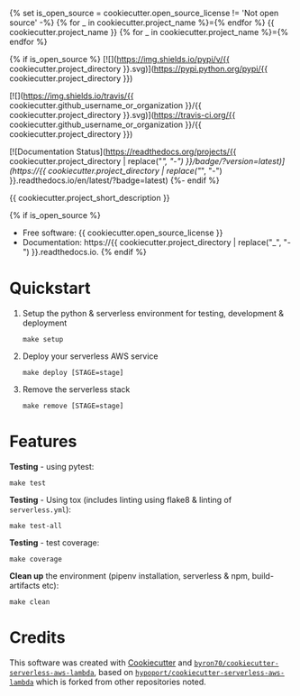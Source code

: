 {% set is_open_source = cookiecutter.open_source_license != 'Not open source' -%}
{% for _ in cookiecutter.project_name %}={% endfor %}
{{ cookiecutter.project_name }}
{% for _ in cookiecutter.project_name %}={% endfor %}

{% if is_open_source %}
[![](https://img.shields.io/pypi/v/{{ cookiecutter.project_directory }}.svg)](https://pypi.python.org/pypi/{{ cookiecutter.project_directory }})

[![](https://img.shields.io/travis/{{ cookiecutter.github_username_or_organization }}/{{ cookiecutter.project_directory }}.svg)](https://travis-ci.org/{{ cookiecutter.github_username_or_organization }}/{{ cookiecutter.project_directory }})

[![Documentation Status](https://readthedocs.org/projects/{{ cookiecutter.project_directory | replace("_", "-") }}/badge/?version=latest)](https://{{ cookiecutter.project_directory | replace("_", "-") }}.readthedocs.io/en/latest/?badge=latest)
{%- endif %}


{{ cookiecutter.project_short_description }}

{% if is_open_source %}
* Free software: {{ cookiecutter.open_source_license }}
* Documentation: https://{{ cookiecutter.project_directory | replace("_", "-") }}.readthedocs.io.
{% endif %}

# Quickstart

1. Setup the python & serverless environment for testing, development & deployment
    ```
    make setup
    ```

2. Deploy your serverless AWS service 
    ```
    make deploy [STAGE=stage]
    ```

3. Remove the serverless stack 
    ```
    make remove [STAGE=stage]
    ```

# Features

**Testing** - using pytest:
```
make test
```

**Testing** - Using tox (includes linting using flake8 & linting of `serverless.yml`):
```
make test-all
```

**Testing** - test coverage:
```
make coverage
```

**Clean up** the environment (pipenv installation, serverless & npm, build-artifacts etc):
```
make clean
```

# Credits

This software was created with [Cookiecutter] and [`byron70/cookiecutter-serverless-aws-lambda`], based on [`hypoport/cookiecutter-serverless-aws-lambda`] which is forked from other repositories noted.

[Cookiecutter]: https://github.com/audreyr/cookiecutter
[`byron70/cookiecutter-serverless-aws-lambda`]: https://github.com/hypoport/cookiecutter-serverless-aws-lambda
[`hypoport/cookiecutter-serverless-aws-lambda`]: https://github.com/hypoport/cookiecutter-serverless-aws-lambda
[`elgertam/cookiecutter-pipenv`]: https://github.com/elgertam/cookiecutter-pipenv
[`audreyr/cookiecutter-pypackage`]: https://github.com/audreyr/cookiecutter-pypackage
